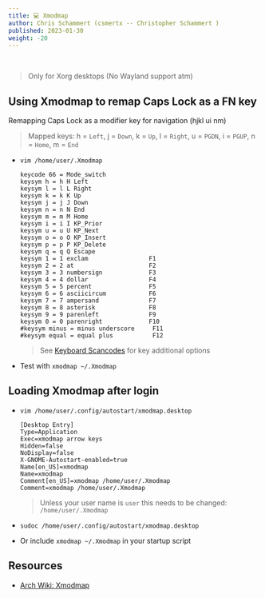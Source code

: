 ```yaml
---
title: 💻 Xmodmap
author: Chris Schammert (csmertx -- Christopher Schammert )
published: 2023-01-30
weight: -20
---
```


<br />

> Only for Xorg desktops (No Wayland support atm)

## Using Xmodmap to remap Caps Lock as a FN key

Remapping Caps Lock as a modifier key for navigation (hjkl ui nm)

> Mapped keys: h = ```Left```, j = ```Down```, k = ```Up```, l = ```Right```, u = ```PGDN```, i = ```PGUP```, n = ```Home```, m = ```End```

- ```vim /home/user/.Xmodmap```

    ```
    keycode 66 = Mode_switch  
    keysym h = h H Left  
    keysym l = l L Right  
    keysym k = k K Up
    keysym j = j J Down
    keysym n = n N End
    keysym m = m M Home
    keysym i = i I KP_Prior
    keysym u = u U KP_Next
    keysym o = o O KP_Insert
    keysym p = p P KP_Delete
    keysym q = q Q Escape
    keysym 1 = 1 exclam                 F1
    keysym 2 = 2 at                     F2
    keysym 3 = 3 numbersign             F3
    keysym 4 = 4 dollar                 F4
    keysym 5 = 5 percent                F5
    keysym 6 = 6 asciicircum            F6
    keysym 7 = 7 ampersand              F7
    keysym 8 = 8 asterisk               F8
    keysym 9 = 9 parenleft              F9
    keysym 0 = 0 parenright             F10
    #keysym minus = minus underscore     F11
    #keysym equal = equal plus           F12 
    ```

    > See [Keyboard Scancodes](/Linux/Devices/keyboard_scancodes) for key additional  options

- Test with ```xmodmap ~/.Xmodmap```

## Loading Xmodmap after login

- ```vim /home/user/.config/autostart/xmodmap.desktop```

    ```
    [Desktop Entry]
    Type=Application
    Exec=xmodmap arrow keys
    Hidden=false
    NoDisplay=false
    X-GNOME-Autostart-enabled=true
    Name[en_US]=xmodmap
    Name=xmodmap
    Comment[en_US]=xmodmap /home/user/.Xmodmap
    Comment=xmodmap /home/user/.Xmodmap
    ```

    > Unless your user name is ```user``` this needs to be changed: ```/home/user/.Xmodmap```

- ```sudoc /home/user/.config/autostart/xmodmap.desktop```

- Or include ```xmodmap ~/.Xmodmap``` in your startup script

## Resources

- [Arch Wiki: Xmodmap](https://wiki.archlinux.org/title/Xmodmap)